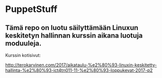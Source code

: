 # PuppetStuff
## Tämä repo on luotu säilyttämään Linuxun keskitetyn hallinnan kurssin aikana luotuja moduuleja.

Kurssin kotisivut:

http://terokarvinen.com/2017/aikataulu-%e2%80%93-linuxin-keskitetty-hallinta-%e2%80%93-ict4tn011-11-%e2%80%93-loppukevat-2017-p2
